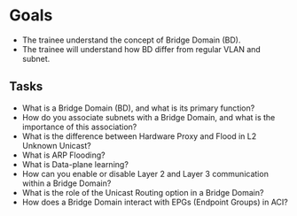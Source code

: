 # Goals

- The trainee understand the concept of Bridge Domain (BD).
- The trainee will understand how BD differ from regular VLAN and subnet.

## Tasks

- What is a Bridge Domain (BD), and what is its primary function?
- How do you associate subnets with a Bridge Domain, and what is the importance of this association?
- What is the difference between Hardware Proxy and Flood in L2 Unknown Unicast?
- What is ARP Flooding?
- What is Data-plane learning?
- How can you enable or disable Layer 2 and Layer 3 communication within a Bridge Domain?
- What is the role of the Unicast Routing option in a Bridge Domain?
- How does a Bridge Domain interact with EPGs (Endpoint Groups) in ACI?
